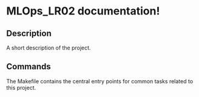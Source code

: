 # MLOps_LR02 documentation!

## Description

A short description of the project.

## Commands

The Makefile contains the central entry points for common tasks related to this project.

